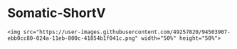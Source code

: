 # Somatic-ShortV

`<img src="https://user-images.githubusercontent.com/49257820/94503907-ebb0cc80-024a-11eb-800c-41854b1f041c.png" width="50%" height="50%">`
